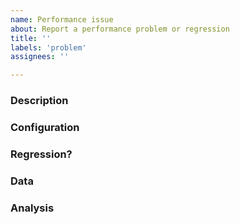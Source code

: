 ```yaml
---
name: Performance issue
about: Report a performance problem or regression
title: ''
labels: 'problem'
assignees: ''

---
```


<!--This is just a template - feel free to delete any and all of it and replace as appropriate.-->

### Description

<!--
* Please share a clear and concise description of the performance problem.
* Include minimal steps to reproduce the problem if possible. E.g.: the smallest possible code snippet; or a small repo to clone, with steps to run it.
  -->

### Configuration

<!--
(If you are posting Benchmark.NET results, this info will be included.)
* Which version of .NET is the code running on?
* What OS version, and what distro if applicable?
* What is the architecture (x64, x86, ARM, ARM64)?
* If relevant, what are the specs of the machine?
  -->

### Regression?

<!--
* Did this work in a previous build or release of Dignite Abp? If you can try a previous release or build to find out, that can help us narrow down the problem. If you don't know, that's OK.
  -->

### Data

<!--
* Please include any benchmark results, images of graphs, timings or measurements, or callstacks that are relevant.
* If possible please include text as text rather than images (so it shows up in searches).
* If applicable please include before and after measurements.
  -->

### Analysis

<!--
* If you have an idea where the problem might lie, let us know that here.
* Please include any pointers to code, relevant changes, or related issues you know of.
* If you don't know, you can delete this section.
  -->
